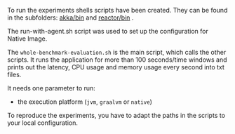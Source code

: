 To run the experiments shells scripts have been created. 
They can be found in the subfolders: [akka/bin](akka/bin) and [reactor/bin](reactor/bin) .

The run-with-agent.sh script was used to set up the configuration for Native Image.

The `whole-benchmark-evaluation.sh` is the main script, which calls the other scripts. It runs the application for more than 100 seconds/time windows and prints out the latency, CPU usage and memory usage every second into txt files.

It needs one parameter to run:
* the execution platform (`jvm`, `graalvm` or `native`)


To reproduce the experiments, you have to adapt the paths in the scripts to your local configuration.



